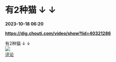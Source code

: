 # 有2种猫 ↓ ↓

**2023-10-18 06:20**

**https://dig.chouti.com/video/show?lid=40321286**

有2种猫 ↓ ↓  
![](https://img3.chouti.com/CHOUTI_20231018/AE4F22B338794871AA75DD0ABD6E11EA_W684H854.jpg)  
[评论](https://m.chouti.com/link/40321286)